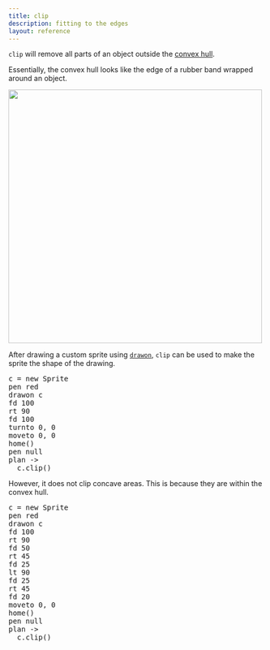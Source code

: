 ```yaml
---
title: clip
description: fitting to the edges
layout: reference
---
```


`clip` will remove all parts of an object outside the [convex hull](https://en.wikipedia.org/wiki/Convex_hull). 

Essentially, the convex hull looks like the edge of a rubber band wrapped around an object. 

<img src="http://i.imgur.com/Hpmkgin.png" width=500>

After drawing a custom sprite using [`drawon`](drawon.html), `clip` can be used to make the sprite the shape of the drawing. 

<pre class="examp">
c = new Sprite
pen red
drawon c
fd 100
rt 90
fd 100
turnto 0, 0
moveto 0, 0
home()
pen null
plan ->
  c.clip()
</pre>

<script type="demo" width=250 height=250>
demo ->
  speed 2
  c = new Sprite
  pen red
  drawon c
  fd 100
  rt 90
  fd 100
  turnto 0, 0
  moveto 0, 0
  home()
  pen null
  plan ->
    c.clip()
</script>

However, it does not clip concave areas. This is because they are within the convex hull. 

<pre class="examp">
c = new Sprite
pen red
drawon c
fd 100
rt 90
fd 50
rt 45
fd 25
lt 90
fd 25
rt 45
fd 20
moveto 0, 0
home()
pen null
plan ->
  c.clip()
</pre>

<script type="demo" width=250 height=250>
demo ->
  speed 2
  c = new Sprite
  pen red
  drawon c
  fd 100
  rt 90
  fd 50
  rt 45
  fd 25
  lt 90
  fd 25
  rt 45
  fd 20
  moveto 0, 0
  home()
  pen null
  plan ->
    c.clip()
</script>
